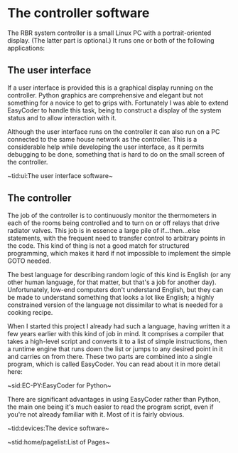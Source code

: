 # The controller software #

The RBR system controller is a small Linux PC with a portrait-oriented display. (The latter part is optional.) It runs one or both of the following applications:

## The user interface ##
If a user interface is provided this is a graphical display running on the controller. Python graphics are comprehensive and elegant but not something for a novice to get to grips with. Fortunately I was able to extend EasyCoder to handle this task, being to construct a display of the system status and to allow interaction with it.

Although the user interface runs on the controller it can also run on a PC connected to the same house network as the controller. This is a considerable help while developing the user interface, as it permits debugging to be done, something that is hard to do on the small screen of the controller.

~tid:ui:The user interface software~

## The controller #
The job of the controller is to continuously monitor the thermometers in each of the rooms being controlled and to turn on or off relays that drive radiator valves. This job is in essence a large pile of if...then...else statements, with the frequent need to transfer control to arbitrary points in the code. This kind of thing is not a good match for structured programming, which makes it hard if not impossible to implement the simple GOTO needed.

The best language for describing random logic of this kind is English (or any other human language, for that matter, but that's a job for another day). Unfortunately, low-end computers don't understand English, but they can be made to understand something that looks a lot like English; a highly constrained version of the language not dissimilar to what is needed for a cooking recipe.

When I started this project I already had such a language, having written it a few years earlier with this kind of job in mind. It comprises a compiler that takes a high-level script and converts it to a list of simple instructions, then a runtime engine that runs down the list or jumps to any desired point in it and carries on from there. These two parts are combined into a single program, which is called EasyCoder. You can read about it in more detail here:

~sid:EC-PY:EasyCoder for Python~

There are significant advantages in using EasyCoder rather than Python, the main one being it's much easier to read the program script, even if you're not already familiar with it. Most of it is fairly obvious.

~tid:devices:The device software~

~stid:home/pagelist:List of Pages~
